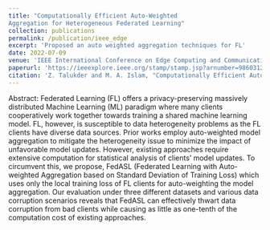 ```yaml
---
title: "Computationally Efficient Auto-Weighted
Aggregation for Heterogeneous Federated Learning"
collection: publications
permalink: /publication/ieee_edge
excerpt: 'Proposed an auto weighted aggregation techniques for FL'
date: 2022-07-09
venue: 'IEEE International Conference on Edge Computing and Communications (EDGE)'
paperurl: 'https://ieeexplore.ieee.org/stamp/stamp.jsp?arnumber=9860312'
citation: 'Z. Talukder and M. A. Islam, "Computationally Efficient Auto-Weighted Aggregation for Heterogeneous Federated Learning," 2022 IEEE International Conference on Edge Computing and Communications (EDGE), 2022, pp. 12-22, doi: 10.1109/EDGE55608.2022.00015.'
---
```

Abstract:
Federated Learning (FL) offers a privacy-preserving massively distributed Machine Learning (ML) paradigm where many clients cooperatively work together towards training a shared machine learning model. FL, however, is susceptible to data heterogeneity problems as the FL clients have diverse data sources. Prior works employ auto-weighted model aggregation to mitigate the heterogeneity issue to minimize the impact of unfavorable model updates. However, existing approaches require extensive computation for statistical analysis of clients’ model updates. To circumvent this, we propose, FedASL (Federated Learning with Auto-weighted Aggregation based on Standard Deviation of Training Loss) which uses only the local training loss of FL clients for auto-weighting the model aggregation. Our evaluation under three different datasets and various data corruption scenarios reveals that FedASL can effectively thwart data corruption from bad clients while causing as little as one-tenth of the computation cost of existing approaches.

